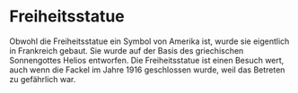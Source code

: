 # Freiheitsstatue

Obwohl die Freiheitsstatue ein Symbol von Amerika ist, wurde sie eigentlich in
Frankreich gebaut. Sie wurde auf der Basis des griechischen Sonnengottes Helios
entworfen. Die Freiheitsstatue ist einen Besuch wert, auch wenn die Fackel im
Jahre 1916 geschlossen wurde, weil das Betreten zu gefährlich war.
